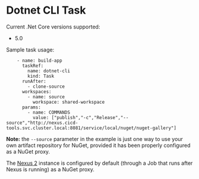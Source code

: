 # Dotnet CLI Task

Current .Net Core versions supported:
* 5.0

Sample task usage:

```
    - name: build-app
      taskRef:
        name: dotnet-cli
        kind: Task
      runAfter:
        - clone-source
      workspaces:
        - name: source
          workspace: shared-workspace
      params:
        - name: COMMANDS
          value: ["publish","-c","Release","--source","http://nexus.cicd-tools.svc.cluster.local:8081/service/local/nuget/nuget-gallery"]
```

**Note:** the `--source` parameter in the example is just one way to use your own artifact repository for NuGet, provided it has been properly configured as a NuGet proxy.

The [Nexus 2](https://github.com/redhat-cop/gitops-catalog/tree/master/nexus2/base) instance is configured by default (through a Job that runs after Nexus is running) as a NuGet proxy.